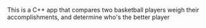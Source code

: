 This is a C++ app that compares two basketball players weigh their accomplishments, and determine who's the better player
